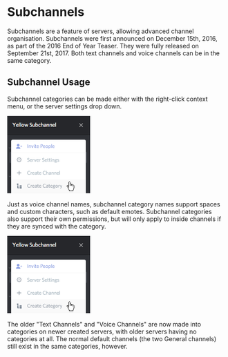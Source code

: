 <!-- TITLE: Subchannels -->
<!-- SUBTITLE: A summary of subchannels. -->

# Subchannels
Subchannels are a feature of servers, allowing advanced channel organisation. Subchannels were first announced on December 15th, 2016, as part of the 2016 End of Year Teaser. They were fully released on September 21st, 2017. Both text channels and voice channels can be in the same category.

## Subchannel Usage
Subchannel categories can be made either with the right-click context menu, or the server settings drop down.  

![Server settings drop down with subchannels](/uploads/qg-3-hnlj.png "Server settings drop down with subchannels")

Just as voice channel names, subchannel category names support spaces and custom characters, such as default emotes. Subchannel categories also support their own permissions, but will only apply to inside channels if they are synced with the category. 

![Sync alert](/uploads/qg-3-hnlj.png "Sync alert") 

The older "Text Channels" and "Voice Channels" are now made into categories on newer created servers, with older servers having no categories at all. The normal default channels (the two General channels) still exist in the same categories, however. 



